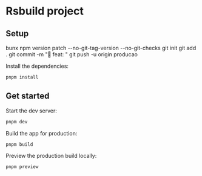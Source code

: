 # Rsbuild project

## Setup

bunx npm version patch --no-git-tag-version --no-git-checks
git init
git add .
git commit -m "💄 feat: "
git push -u origin producao

Install the dependencies:

```bash
pnpm install
```

## Get started

Start the dev server:

```bash
pnpm dev
```

Build the app for production:

```bash
pnpm build
```

Preview the production build locally:

```bash
pnpm preview
```
